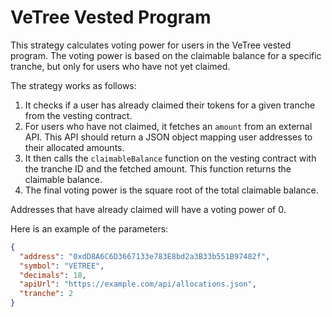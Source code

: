 # VeTree Vested Program

This strategy calculates voting power for users in the VeTree vested program. The voting power is based on the claimable balance for a specific tranche, but only for users who have not yet claimed.

The strategy works as follows:
1. It checks if a user has already claimed their tokens for a given tranche from the vesting contract.
2. For users who have not claimed, it fetches an `amount` from an external API. This API should return a JSON object mapping user addresses to their allocated amounts.
3. It then calls the `claimableBalance` function on the vesting contract with the tranche ID and the fetched amount. This function returns the claimable balance.
4. The final voting power is the square root of the total claimable balance.

Addresses that have already claimed will have a voting power of 0.

Here is an example of the parameters:

```json
{
  "address": "0xdD8A6C6D3667133e783E8bd2a3B33b551B97482f",
  "symbol": "VETREE",
  "decimals": 18,
  "apiUrl": "https://example.com/api/allocations.json",
  "tranche": 2
}
```
